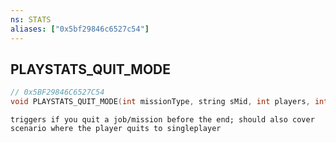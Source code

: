 ```yaml
---
ns: STATS
aliases: ["0x5bf29846c6527c54"]
---
```

## PLAYSTATS_QUIT_MODE

```c
// 0x5BF29846C6527C54
void PLAYSTATS_QUIT_MODE(int missionType, string sMid, int players, int duration, bool voteDiff);
```

```
triggers if you quit a job/mission before the end; should also cover scenario where the player quits to singleplayer
```
